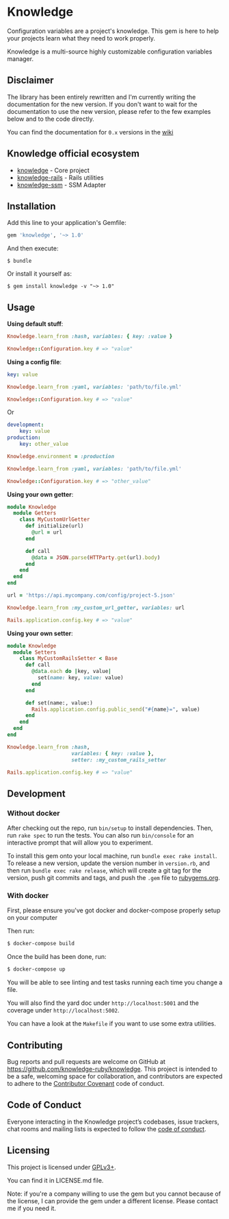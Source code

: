 # Knowledge

Configuration variables are a project's knowledge. This gem is here to help your projects learn what they need to work properly.

Knowledge is a multi-source highly customizable configuration variables manager.


## Disclaimer

The library has been entirely rewritten and I'm currently writing the documentation for the new version. If you don't want to wait for the documentation to use the new version, please refer to the few examples below and to the code directly.

You can find the documentation for `0.x` versions in the [wiki](https://github.com/knowledge-ruby/knowledge/wiki)

## Knowledge official ecosystem

- [knowledge](https://github.com/knowledge-ruby/knowledge) - Core project
- [knowledge-rails](https://github.com/knowledge-ruby/knowledge-rails) - Rails utilities
- [knowledge-ssm](https://github.com/knowledge-ruby/knowledge-ssm) - SSM Adapter

## Installation

Add this line to your application's Gemfile:

```ruby
gem 'knowledge', '~> 1.0'
```

And then execute:

    $ bundle

Or install it yourself as:

    $ gem install knowledge -v "~> 1.0"

## Usage

**Using default stuff**:

```ruby
Knowledge.learn_from :hash, variables: { key: :value }

Knowledge::Configuration.key # => "value"
```

**Using a config file**:

```yml
key: value
```

```ruby
Knowledge.learn_from :yaml, variables: 'path/to/file.yml'

Knowledge::Configuration.key # => "value"
```

Or

```yml
development:
    key: value
production:
    key: other_value
```

```ruby
Knowledge.environment = :production

Knowledge.learn_from :yaml, variables: 'path/to/file.yml'

Knowledge::Configuration.key # => "other_value"
```

**Using your own getter**:

```ruby
module Knowledge
  module Getters
    class MyCustomUrlGetter
      def initialize(url)
        @url = url
      end

      def call
        @data = JSON.parse(HTTParty.get(url).body)
      end
    end
  end
end

url = 'https://api.mycompany.com/config/project-5.json'

Knowledge.learn_from :my_custom_url_getter, variables: url

Rails.application.config.key # => "value"
```

**Using your own setter**:

```ruby
module Knowledge
  module Setters
    class MyCustomRailsSetter < Base
      def call
        @data.each do |key, value|
          set(name: key, value: value)
        end
      end

      def set(name:, value:)
        Rails.application.config.public_send("#{name}=", value)
      end
    end
  end
end

Knowledge.learn_from :hash,
                     variables: { key: :value },
                     setter: :my_custom_rails_setter

Rails.application.config.key # => "value"
```

## Development

### Without docker

After checking out the repo, run `bin/setup` to install dependencies. Then, run `rake spec` to run the tests. You can also run `bin/console` for an interactive prompt that will allow you to experiment.

To install this gem onto your local machine, run `bundle exec rake install`. To release a new version, update the version number in `version.rb`, and then run `bundle exec rake release`, which will create a git tag for the version, push git commits and tags, and push the `.gem` file to [rubygems.org](https://rubygems.org).

### With docker

First, please ensure you've got docker and docker-compose properly setup on your computer

Then run:

```bash
$ docker-compose build
```

Once the build has been done, run:

```bash
$ docker-compose up
```

You will be able to see linting and test tasks running each time you change a file.

You will also find the yard doc under `http://localhost:5001` and the coverage under `http://localhost:5002`.

You can have a look at the `Makefile` if you want to use some extra utilities.

## Contributing

Bug reports and pull requests are welcome on GitHub at https://github.com/knowledge-ruby/knowledge. This project is intended to be a safe, welcoming space for collaboration, and contributors are expected to adhere to the [Contributor Covenant](http://contributor-covenant.org) code of conduct.

## Code of Conduct

Everyone interacting in the Knowledge project’s codebases, issue trackers, chat rooms and mailing lists is expected to follow the [code of conduct](https://github.com/knowledge-ruby/knowledge/blob/master/CODE_OF_CONDUCT.md).

## Licensing

This project is licensed under [GPLv3+](https://www.gnu.org/licenses/gpl-3.0.en.html).

You can find it in LICENSE.md file.

Note: if you're a company willing to use the gem but you cannot because of the license, I can provide the gem under a different license. Please contact me if you need it.
